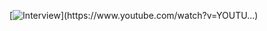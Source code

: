 
[![Interview ](https://img.youtube.com/vi/YOUTUBE_VI...)](https://www.youtube.com/watch?v=YOUTU...)
